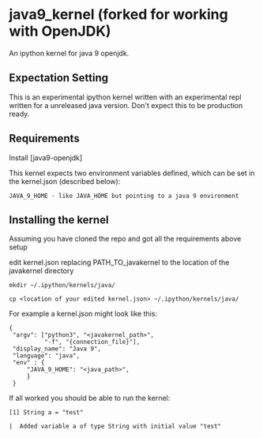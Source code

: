 # 

# java9_kernel (forked for working with OpenJDK)
An ipython kernel for java 9 openjdk.

## Expectation Setting
This is an experimental ipython kernel written with an experimental repl written for
a unreleased java version. Don't expect this to be production ready.


## Requirements

Install [java9-openjdk]

This kernel expects two environment variables defined, which can be set in the kernel.json (described below):

```
JAVA_9_HOME - like JAVA_HOME but pointing to a java 9 environment
```

## Installing the kernel

Assuming you have cloned the repo and got all the requirements above setup

edit kernel.json replacing PATH_TO_javakernel to the location of the javakernel directory
 
```
mkdir ~/.ipython/kernels/java/

cp <location of your edited kernel.json> ~/.ipython/kernels/java/
```

For example a kernel.json might look like this:

```
{
 "argv": ["python3", "<javakernel_path>",
          "-f", "{connection_file}"],
 "display_name": "Java 9",
 "language": "java",
 "env" : {
     "JAVA_9_HOME": "<java_path>",
     }
 }       
```

If all worked you should be able to run the kernel:
```
[1] String a = "test"

|  Added variable a of type String with initial value "test"

```
